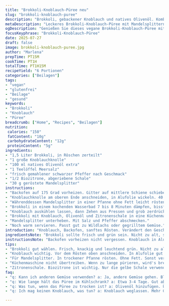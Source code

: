 ```yaml
---
title: "Brokkoli-Knoblauch-Püree neu"
slug: "brokkoli-knoblauch-puree"
description: "Brokkoli, gebackener Knoblauch und natives Olivenöl. Kombiniert mit Zitronenschale und gerösteten Mandeln. Vegetarisch, vegan, keine Nüsse. Glutenfrei und laktosefrei. Zubereitung mit leicht veränderten Mengen und Kochzeiten. Brokkoli gedämpft, Knoblauch schonend im Ofen geröstet. Fein püriert, gewürzt mit Meersalz und schwarzem Pfeffer. Mandelsplitter bringen Textur. Frischer Zitronenzeste für lebendige Frische. Serviert als Beilage oder zu Wildgerichten, hier Wildlachs empfohlen."
metaDescription: "Leckeres Brokkoli-Knoblauch-Püree mit Mandelsplittern und Zitronenschale, vegan und glutenfrei. Perfekt als Beilage."
ogDescription: "Genießen Sie dieses vegane Brokkoli-Knoblauch-Püree mit nussigen Mandelsplittern und spritziger Zitronenschale. Ideal zu Wildlachs."
focusKeyphrase: "Brokkoli-Knoblauch-Püree"
date: 2025-07-27
draft: false
image: brokkoli-knoblauch-puree.jpg
author: "Marlena"
prepTime: PT15M
cookTime: PT1H
totalTime: PT1H15M
recipeYield: "6 Portionen"
categories: ["Beilagen"]
tags:
- "vegan"
- "glutenfrei"
- "Beilage"
- "gesund"
keywords:
- "Brokkoli"
- "Knoblauch"
- "Püree"
breadcrumb: ["Home", "Recipes", "Beilagen"]
nutrition: 
 calories: "150"
 fatContent: "10g"
 carbohydrateContent: "12g"
 proteinContent: "5g"
ingredients:
- "1,5 Liter Brokkoli, in Röschen zerteilt"
- "1 große Knoblauchknolle"
- "100 ml natives Olivenöl extra"
- "1 Teelöffel Meersalz"
- "frisch gemahlener schwarzer Pfeffer nach Geschmack"
- "1/2 Biozitrone, abgeriebene Schale"
- "30 g geröstete Mandelsplitter"
instructions:
- "Backofen auf 175 Grad vorheizen. Gitter auf mittlere Schiene schieben."
- "Knoblauchknolle am oberen Ende anschneiden, in Alufolie wickeln. 40 Minuten backen, bis Knoblauch weich und süßlich gerochen."
- "Währenddessen Mandelsplitter in einer Pfanne ohne Fett leicht rösten, bis sie Farbe annehmen. Zur Seite stellen."
- "Brokkoli in einem kochenden Wasserbad 7 bis 8 Minuten dämpfen, bissfest, leicht leuchtend grün."
- "Knoblauch auskühlen lassen, dann Zehen aus Pressen und grob zerdrücken."
- "Brokkoli mit Knoblauch, Olivenöl und Zitronenschale in eine Küchenmaschine geben. Kurz pulsieren bis eine grobe Creme entsteht. Nicht zu lange, damit noch Textur bleibt."
- "Mandelsplitter unterheben. Mit Salz und Pfeffer abschmecken."
- "Noch warm servieren. Passt gut zu Wildlachs oder gegrilltem Gemüse."
introduction: "Knoblauch, Backofen, sanftes Rösten. Verändert den Geschmack komplett. Süßlicher, mild statt scharf. Brokkoli zarte Röschen, frisch und knackig. Das braucht Zeit, nicht zu lange kochen, sonst wird alles matschig. Olivenöl extra vergine, bringt Frische und leichte Fruchtigkeit. Dazu Zitronenschale, die Überraschung. Kein direkter Saft, sondern Schale. Gibt dem Püree Biss und Frische zugleich. Mandeln? Ja, Mandeln für Crunch und Nussigkeit. Nicht gemahlen, sondern grob geröstet. Textur im weichen Püree. Vegan, glutenfrei, laktosefrei. Alles clean. Kein Milchprodukt, kein Ei. Einfach Gemüse und Geschmack. Weniger Brokkoli als sonst, konzentriert für besseren Geschmack. Leichtes Alternativrezept zu klassischem Brokkolipüree mit Butter oder Sahne. Wildlachs als Begleitung empfohlen. Statt Wildbret. Zusammenspiel aus erdig, frisch und nussig. Schnell gemacht, bisschen Geduld mit dem Knoblauch. Genug für sechs Portionen."
ingredientsNote: "Brokkoli sollte frisch und grün sein. Nicht zu alt, sonst faserig oder bitter. Die Röschen nicht zu klein schneiden, damit sie beim Dämpfen nicht zerfallen. Knoblauch roh kaum zu bändigen – Backen macht ihn mild und cremig. Alufolie dicht verschließen, damit kein Saft entweicht und Knoblauchsaft nicht trocken wird. Olivenöl naturbelassen, kalt gepresst – unbedingt hochwertige Qualität. Zitronenschale nur fein gerieben, keine weiße Haut, sonst bitter. Mandeln nach Möglichkeit ungesalzen und frisch geröstet. Sie machen den Unterschied. Für vegane Variante keine Butter oder Sahne benötigen, stattdessen dient das Öl als Bindemittel und Geschmacksträger. Salz sparsam verwenden, falls begleitet von salzigen Speisen. Pfeffer frisch gemahlen für Aroma und Schärfe. Zitrone gibt Frische und verhindert, dass das Püree zu schwer wird. Die Mandeln können je nach Geschmack durch andere geröstete Kerne ersetzt werden. Hafer- oder Mandelmilch passt eher nicht rein, sonst verliert Püree seine Struktur."
instructionsNote: "Backofen vorheizen nicht vergessen. Knoblauch in Alufolie – eng gewickelt – so bleibt er saftig und karamellisiert langsam. Vermeide es, Knoblauch zu früh aus dem Ofen zu nehmen, sonst wird er nicht wunderbar süß. Mandeln ohne Öl in einer trockenen Pfanne rösten, öfter wenden, sonst verbrennen sie schnell. Brokkoli dämpfen, nicht kochen in Wasser – Dämpfen erhält Farbe, Geschmack und Nährstoffe. Küchenmaschine nur kurz laufen lassen. Zu lang zerstört Textur, macht Püree zu breiig. Knoblauchzehen leicht drücken, nicht komplett zerdrücken. Püree schmeckt so intensiver und bleibt aromatisch. Gewürze erst zum Schluss rein, nach Geschmack. Zitronenschale nicht im Mixer mit pürieren, sonst wird's bitter. Lieber separat unterheben. Mandeln zum Schluss einrühren, damit sie knusprig bleiben. Warm servieren, nicht zu heiß. Passt wunderbar als Beilage zu etwas Wild oder Fisch. Reste im Kühlschrank aufbewahren, am nächsten Tag noch besser, weil die Aromen sich verbinden."
tips:
- "Brokkoli gut wählen. Frisch, knackig und leuchtend grün. Nicht zu alt, sonst wird's bitter oder faserig. Röschen größere lassen. Dämpfen statt kochen. So bleibt Farbe und Nährstoffe erhalten."
- "Knoblauch wichtig. Vor dem Rösten oben anschneiden. In Alufolie gut einpacken. So bleibt er saftig und karamellisiert. Geduld ist wichtig. Jede Minute zählt. 40 Minuten bei 175 Grad im Ofen."
- "Für Mandelsplitter. In trockener Pfanne rösten. Ohne Fett. Sonst verbrennen sie. Immer wenden, damit sie gleichmäßig Farbe annehmen. Am besten, wenn sie leicht gebräunt sind. So geben sie Crunch."
- "Küchenmaschine nicht übertreiben. Wenn zu lange pürieren, wird's breiig. Grobe Creme ist das Ziel. Masse kurz pulsieren lassen. Dann bleibt die Textur. Alles vermischen und Mandelsplitter am Schluss unterheben."
- "Zitronenschale. Biozitrone ist wichtig. Nur die gelbe Schale verwenden. Weiße Haut wird bitter. Mit einem feinen Reibenabrieb, schmeckt frisch. Kein Zitronensaft verwenden. Das Püree bleibt so leichter und würziger."
faq:
- "q: Kann ich anderen Gemüse verwenden? a: Ja, andere Gemüse gehen. Blumenkohl oder Erbsen sind gut. Mixe mit Brokkoli. Achte auf Dämpfzeit für unterschiedliche Gemüsesorten."
- "q: Wie lange hält das Püree im Kühlschrank? a: Etwa 3-4 Tage. Gut abdecken. Aber immer wieder aufwärmen. So werden Aromen intensiver. Beschädigen kann die Struktur."
- "q: Was tun, wenn das Püree zu trocken ist? a: Olivenöl hinzufügen. Über einen Esslöffel gut vermischen. So wird das Püree cremiger. Auch paar Tropfen Wasser helfen. Einfach ausprobieren und anpassen."
- "q: Ich mag keinen Knoblauch, was tun? a: Knoblauch weglassen. Mehr Gewürze verwenden. Kräuter machen auch viel aus. Petersilie oder Basilikum hinzufügen. Ihre eigene Note gestalten."

---
```

